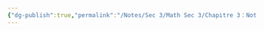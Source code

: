 ```yaml
---
{"dg-publish":true,"permalink":"/Notes/Sec 3/Math Sec 3/Chapitre 3：Notation scientifique, ensemble de nombres et lois des exposants/Section 3.3：Les ensembles de nombres/B) La notation des ensembles de nombres/"}
---
```



